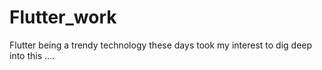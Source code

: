 # Flutter_work
Flutter being a trendy technology these days took my interest to dig deep into this ....
